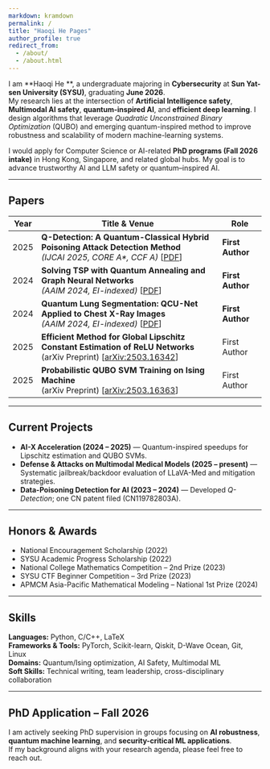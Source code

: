 ```yaml
---
markdown: kramdown
permalink: /
title: "Haoqi He Pages"
author_profile: true
redirect_from: 
  - /about/
  - /about.html
---
```

I am **Haoqi He **, a undergraduate majoring in **Cybersecurity** at **Sun Yat-sen University (SYSU)**, graduating **June 2026**.  
My research lies at the intersection of **Artificial Intelligence safety**, **Multimodal AI safety**, **quantum-inspired AI**, and **efficient deep learning**. I design algorithms that leverage *Quadratic Unconstrained Binary Optimization* (QUBO) and emerging quantum-inspired method to improve robustness and scalability of modern machine-learning systems.

I would apply for Computer Science or AI-related **PhD programs (Fall 2026 intake)** in Hong Kong, Singapore, and related global hubs. My goal is to advance trustworthy AI and LLM safety or  quantum–inspired AI.

---

## Papers  

| Year | Title & Venue | Role |
|------|---------------|------|
| 2025 | **Q-Detection: A Quantum-Classical Hybrid Poisoning Attack Detection Method** <br>*(IJCAI 2025, CORE A\*, CCF A)* [[PDF](https://yanxiao6.github.io/papers/quantum_ijcai2025.pdf)] | **First Author** |
| 2024 | **Solving TSP with Quantum Annealing and Graph Neural Networks** <br>*(AAIM 2024, EI-indexed)* [[PDF](https://link.springer.com/content/pdf/10.1007/978-981-97-7801-0_12)] | **First Author** |
| 2024 | **Quantum Lung Segmentation: QCU-Net Applied to Chest X-Ray Images** <br>*(AAIM 2024, EI-indexed)* [[PDF](https://link.springer.com/content/pdf/10.1007/978-981-97-7801-0_17)] | **First Author** |
| 2025 | **Efficient Method for Global Lipschitz Constant Estimation of ReLU Networks** <br>(arXiv Preprint) [[arXiv:2503.16342](https://arxiv.org/abs/2503.16342)] | First Author |
| 2025 | **Probabilistic QUBO SVM Training on Ising Machine** <br>(arXiv Preprint) [[arXiv:2503.16363](https://arxiv.org/abs/2503.16363)] | First Author |

---

## Current Projects  

- **AI-X Acceleration (2024 – 2025)** — Quantum-inspired speedups for Lipschitz estimation and QUBO SVMs.  
- **Defense & Attacks on Multimodal Medical Models (2025 – present)** — Systematic jailbreak/backdoor evaluation of LLaVA-Med and mitigation strategies.  
- **Data-Poisoning Detection for AI (2023 – 2024)** — Developed *Q-Detection*; one CN patent filed (CN119782803A).

---

## Honors & Awards  

- National Encouragement Scholarship (2022)  
- SYSU Academic Progress Scholarship (2022)  
- National College Mathematics Competition – 2nd Prize (2023)  
- SYSU CTF Beginner Competition – 3rd Prize (2023)  
- APMCM Asia-Pacific Mathematical Modeling – National 1st Prize (2024)  

---

## Skills  

**Languages:** Python, C/C++, LaTeX  
**Frameworks & Tools:** PyTorch, Scikit-learn, Qiskit, D-Wave Ocean, Git, Linux  
**Domains:** Quantum/Ising optimization, AI Safety, Multimodal ML  
**Soft Skills:** Technical writing, team leadership, cross-disciplinary collaboration  

---

## PhD Application – Fall 2026  

I am actively seeking PhD supervision in groups focusing on **AI robustness**, **quantum machine learning**, and **security-critical ML applications**.  
If my background aligns with your research agenda, please feel free to reach out.



